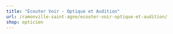 ```yaml
---
title: "Écouter Voir - Optique et Audition"
url: /ramonville-saint-agne/ecouter-voir-optique-et-audition/
shop: opticien
---
```

